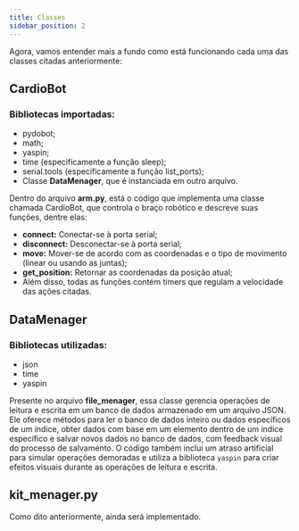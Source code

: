 ```yaml
---
title: Classes
sidebar_position: 2
---
```


Agora, vamos entender mais a fundo como está funcionando cada uma das classes citadas anteriormente:

## CardioBot

### Bibliotecas importadas:
 
 - pydobot;
 - math;
 - yaspin;
 - time (especificamente a função sleep);
 - serial.tools (especificamente a função list_ports);
 - Classe **DataMenager**, que é instanciada em outro arquivo.

Dentro do arquivo **arm.py**, está o código que implementa uma classe chamada CardioBot, que controla o braço robótico e descreve suas funções, dentre elas:

- **connect:** Conectar-se à porta serial;
- **disconnect:** Desconectar-se à porta serial;
- **move:** Mover-se de acordo com as coordenadas e o tipo de movimento (linear ou usando as juntas);
- **get_position:** Retornar as coordenadas da posição atual;
- Além disso, todas as funções contém timers que regulam a velocidade das ações citadas.

## DataMenager

### Bibliotecas utilizadas:
 - json
 - time
 - yaspin

Presente no arquivo **file_menager**, essa classe gerencia operações de leitura e escrita em um banco de dados armazenado em um arquivo JSON. Ele oferece métodos para ler o banco de dados inteiro ou dados específicos de um índice, obter dados com base em um elemento dentro de um índice específico e salvar novos dados no banco de dados, com feedback visual do processo de salvamento. O código também inclui um atraso artificial para simular operações demoradas e utiliza a biblioteca `yaspin` para criar efeitos visuais durante as operações de leitura e escrita.

## kit_menager.py

Como dito anteriormente, ainda será implementado.